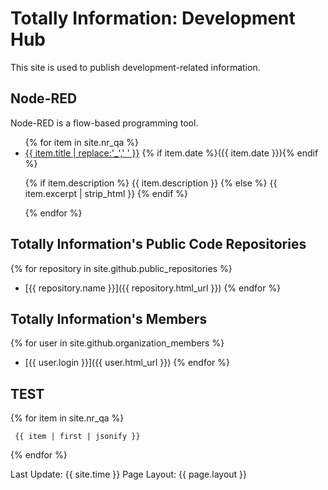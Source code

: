# Totally Information: Development Hub

This site is used to publish development-related information.

## Node-RED

Node-RED is a flow-based programming tool.

<ul>
{% for item in site.nr_qa %}
  <li>
    <a href="{{ item.url }}">{{ item.title | replace:'_',' ' }}</a> {% if item.date %}({{ item.date }}){% endif %}
    <p>{% if item.description %}
        {{ item.description }}
    {% else %}
        {{ item.excerpt | strip_html }}
    {% endif %}</p>
  </li>
{% endfor %}
</ul>

## Totally Information's Public Code Repositories

{% for repository in site.github.public_repositories %}
  * [{{ repository.name }}]({{ repository.html_url }})
{% endfor %}

## Totally Information's Members

{% for user in site.github.organization_members %}
  * [{{ user.login }}]({{ user.html_url }})
{% endfor %}

## TEST

{% for item in site.nr_qa %}
    <pre><code>
    {{ item | first | jsonify }}
    </code></pre>
{% endfor %}

Last Update: {{ site.time }}
Page Layout: {{ page.layout }}
